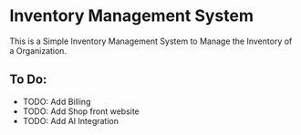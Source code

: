 # Inventory Management System
This is a Simple Inventory Management System to Manage the Inventory of a Organization.

## To Do:
-   TODO: Add Billing
-   TODO: Add Shop front website
-   TODO: Add AI Integration